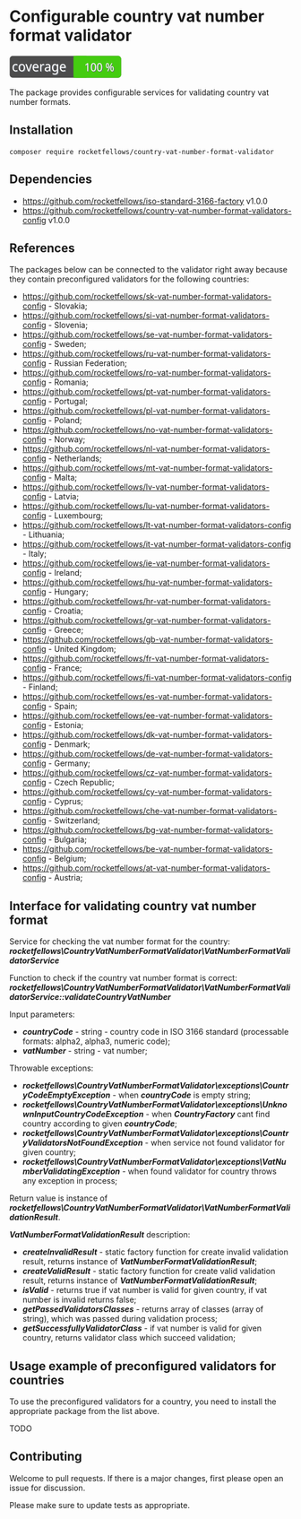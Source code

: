 # Configurable country vat number format validator

![Code Coverage Badge](./badge.svg)

The package provides configurable services for validating country vat number formats.

## Installation

```shell
composer require rocketfellows/country-vat-number-format-validator
```

## Dependencies

- https://github.com/rocketfellows/iso-standard-3166-factory v1.0.0
- https://github.com/rocketfellows/country-vat-number-format-validators-config v1.0.0

## References

The packages below can be connected to the validator right away
because they contain preconfigured validators for the following countries:

- https://github.com/rocketfellows/sk-vat-number-format-validators-config - Slovakia;
- https://github.com/rocketfellows/si-vat-number-format-validators-config - Slovenia;
- https://github.com/rocketfellows/se-vat-number-format-validators-config - Sweden;
- https://github.com/rocketfellows/ru-vat-number-format-validators-config - Russian Federation;
- https://github.com/rocketfellows/ro-vat-number-format-validators-config - Romania;
- https://github.com/rocketfellows/pt-vat-number-format-validators-config - Portugal;
- https://github.com/rocketfellows/pl-vat-number-format-validators-config - Poland;
- https://github.com/rocketfellows/no-vat-number-format-validators-config - Norway;
- https://github.com/rocketfellows/nl-vat-number-format-validators-config - Netherlands;
- https://github.com/rocketfellows/mt-vat-number-format-validators-config - Malta;
- https://github.com/rocketfellows/lv-vat-number-format-validators-config - Latvia;
- https://github.com/rocketfellows/lu-vat-number-format-validators-config - Luxembourg;
- https://github.com/rocketfellows/lt-vat-number-format-validators-config - Lithuania;
- https://github.com/rocketfellows/it-vat-number-format-validators-config - Italy;
- https://github.com/rocketfellows/ie-vat-number-format-validators-config - Ireland;
- https://github.com/rocketfellows/hu-vat-number-format-validators-config - Hungary;
- https://github.com/rocketfellows/hr-vat-number-format-validators-config - Croatia;
- https://github.com/rocketfellows/gr-vat-number-format-validators-config - Greece;
- https://github.com/rocketfellows/gb-vat-number-format-validators-config - United Kingdom;
- https://github.com/rocketfellows/fr-vat-number-format-validators-config - France;
- https://github.com/rocketfellows/fi-vat-number-format-validators-config - Finland;
- https://github.com/rocketfellows/es-vat-number-format-validators-config - Spain;
- https://github.com/rocketfellows/ee-vat-number-format-validators-config - Estonia;
- https://github.com/rocketfellows/dk-vat-number-format-validators-config - Denmark;
- https://github.com/rocketfellows/de-vat-number-format-validators-config - Germany;
- https://github.com/rocketfellows/cz-vat-number-format-validators-config - Czech Republic;
- https://github.com/rocketfellows/cy-vat-number-format-validators-config - Cyprus;
- https://github.com/rocketfellows/che-vat-number-format-validators-config - Switzerland;
- https://github.com/rocketfellows/bg-vat-number-format-validators-config - Bulgaria;
- https://github.com/rocketfellows/be-vat-number-format-validators-config - Belgium;
- https://github.com/rocketfellows/at-vat-number-format-validators-config - Austria;

## Interface for validating country vat number format

Service for checking the vat number format for the country:
**_rocketfellows\CountryVatNumberFormatValidator\VatNumberFormatValidatorService_**

Function to check if the country vat number format is correct:
**_rocketfellows\CountryVatNumberFormatValidator\VatNumberFormatValidatorService::validateCountryVatNumber_**

Input parameters:
- **_countryCode_** - string - country code in ISO 3166 standard (processable formats: alpha2, alpha3, numeric code);
- **_vatNumber_** - string - vat number;

Throwable exceptions:
- **_rocketfellows\CountryVatNumberFormatValidator\exceptions\CountryCodeEmptyException_** - when **_countryCode_** is empty string;
- **_rocketfellows\CountryVatNumberFormatValidator\exceptions\UnknownInputCountryCodeException_** - when **_CountryFactory_** cant find country according to given **_countryCode_**;
- **_rocketfellows\CountryVatNumberFormatValidator\exceptions\CountryValidatorsNotFoundException_** - when service not found validator for given country;
- **_rocketfellows\CountryVatNumberFormatValidator\exceptions\VatNumberValidatingException_** - when found validator for country throws any exception in process;

Return value is instance of **_rocketfellows\CountryVatNumberFormatValidator\VatNumberFormatValidationResult_**.

**_VatNumberFormatValidationResult_** description:
- **_createInvalidResult_** - static factory function for create invalid validation result, returns instance of **_VatNumberFormatValidationResult_**;
- **_createValidResult_** - static factory function for create valid validation result, returns instance of **_VatNumberFormatValidationResult_**;
- **_isValid_** - returns true if vat number is valid for given country, if vat number is invalid returns false;
- **_getPassedValidatorsClasses_** - returns array of classes (array of string), which was passed during validation process;
- **_getSuccessfullyValidatorClass_** - if vat number is valid for given country, returns validator class which succeed validation;

## Usage example of preconfigured validators for countries

To use the preconfigured validators for a country, you need to install the appropriate package from the list above.

TODO


## Contributing

Welcome to pull requests. If there is a major changes, first please open an issue for discussion.

Please make sure to update tests as appropriate.